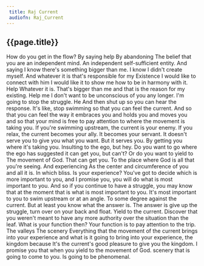 ```yaml
---
 title: Raj Current
 audiofn: Raj_Current
---
```


## {{page.title}}

How do you get in the flow? By saying help By abandoning The belief that
you are an independent mind. An independent self-sufficient entity. And
saying I know there's something bigger than me. I know I didn't create
myself. And whatever it is that's responsible for my Existence I would
like to connect with him I would like it to show me how to be in harmony
with it. Help Whatever it is. That's bigger than me and that is the
reason for my existing. Help me I don't want to be unconscious of you
any longer. I'm going to stop the struggle. He And then shut up so you
can hear the response. It's like, stop swimming so that you can feel the
current. And so that you can feel the way it embraces you and holds you
and moves you and so that your mind is free to pay attention to where
the movement is taking you. If you're swimming upstream, the current is
your enemy. If you relax, the current becomes your ally. It becomes your
servant. It doesn't serve you to give you what you want. But it serves
you. By getting you where it's taking you. Insulting to the ego, but
hey. Do you want to go where the ego has suggested it can get you, but
can't? Or do you want to yield to The movement of God. That can get you.
To the place where God is all that you're seeing. And experiencing As
the center and circumference of you and all it is. In which bliss. Is
your experience? You've got to decide which is more important to you,
and I promise you, you will do what is most important to you. And so if
you continue to have a struggle, you may know that at the moment that is
what is most important to you. It's most important to you to swim
upstream or at an angle. To some degree against the current. But at
least you know what the answer is. The answer is give up the struggle,
turn over on your back and float. Yield to the current. Discover that
you weren't meant to have any more authority over the situation than the
leaf. What is your function then? Your function is to pay attention to
the trip. The valleys The scenery Everything that the movement of the
current brings into your experience and what is it going to bring into
your experience, the kingdom because It's the current's good pleasure to
give you the kingdom. I promise you that when you yield to the movement
of God. scenery that is going to come to you. Is going to be phenomenal.

